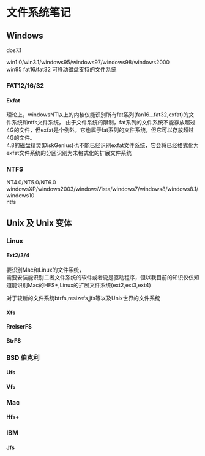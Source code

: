 # 文件系统笔记

## Windows 
dos7.1

win1.0/win3.1/windows95/windows97/windows98/windows2000  
win95 fat16/fat32
可移动磁盘支持的文件系统  

### FAT12/16/32

#### Exfat

理论上，windowsNT以上的内核仅能识别所有fat系列(fan16...fat32,exfat)的文件系统和ntfs文件系统，
由于文件系统的限制，fat系列的文件系统不能存放超过4G的文件，但exfat是个例外，它也属于fat系列的文件系统，但它可以存放超过4G的文件。  
4.8的磁盘精灵(DiskGenius)也不能已经识别exfat文件系统，它会将已经格式化为exfat文件系统的分区识别为未格式化的扩展文件系统

### NTFS
NT4.0/NT5.0/NT6.0  
windowsXP/windows2003/windowsVista/windows7/windows8/windows8.1/windows10  
ntfs



## Unix 及 Unix 变体

### Linux 

#### Ext2/3/4
要识别Mac和Linux的文件系统，  
需要安装能识别二者文件系统的软件或者说是驱动程序，但以我目前的知识仅仅知道能识别Mac的HFS+,Linux的扩展文件系统(ext2,ext3,ext4)

对于较新的文件系统btrfs,resizefs,jfs等以及Unix世界的文件系统

  

#### Xfs


#### RreiserFS

#### BtrFS

### BSD 伯克利
#### Ufs
#### Vfs

### Mac 
#### Hfs+

### IBM
#### Jfs
